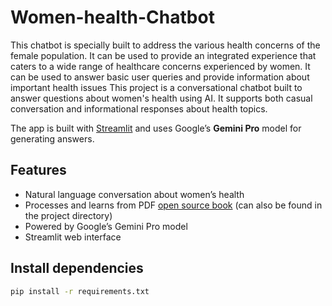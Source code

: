 # Women-health-Chatbot
This chatbot is specially built to address the various health concerns of the female population. It can be used to provide an integrated experience that caters to a wide range of healthcare concerns experienced by women. It can be used to answer basic user queries and provide information about important health issues
This project is a conversational chatbot built to answer questions about women's health using AI. It supports both casual conversation and informational responses about health topics.

The app is built with [Streamlit](https://streamlit.io/) and uses Google’s **Gemini Pro** model for generating answers.

## Features

- Natural language conversation about women’s health
- Processes and learns from PDF [open source book](https://mhcc.pressbooks.pub/he265/) (can also be found in the project directory)
- Powered by Google’s Gemini Pro model
- Streamlit web interface

## Install dependencies
```bash
pip install -r requirements.txt
